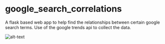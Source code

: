 # google_search_correlations
A flask based web app to help find the relationships between certain google search terms. Use of the google trends api to collect the data.


![alt-text]()
